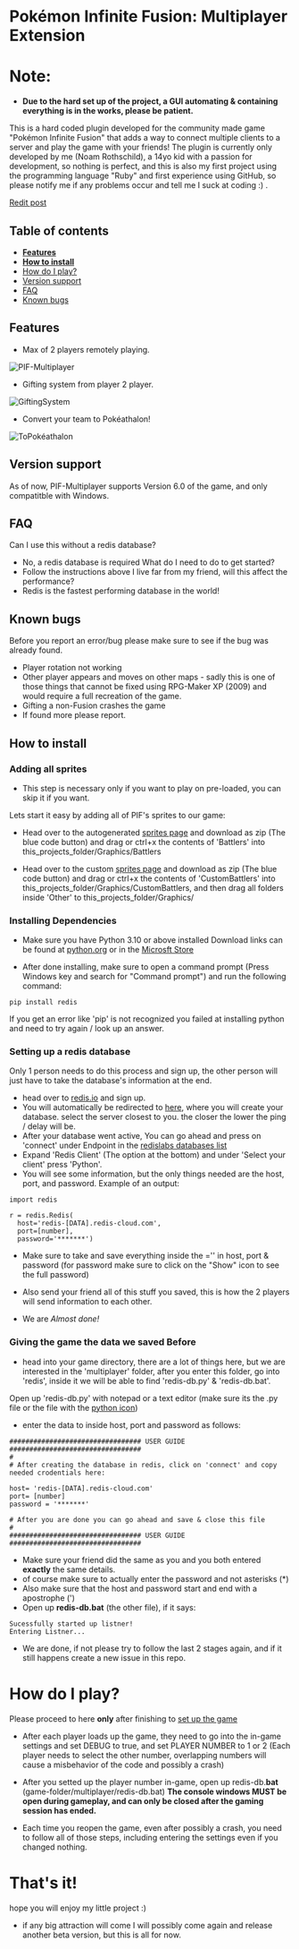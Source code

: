 # Pokémon Infinite Fusion: Multiplayer Extension

# Note:
- **Due to the hard set up of the project, a GUI automating & containing everything is in the works, please be patient.**

This is a hard coded plugin developed for the community made game "Pokémon Infinite Fusion" that adds a way to connect multiple clients to a server and play the game with your friends!
The plugin is currently only developed by me (Noam Rothschild), a 14yo kid with a passion for development, so nothing is perfect, and this is also my first project using the programming language "Ruby" and first experience using GitHub, so please notify me if any problems occur and tell me I suck at coding :) .

[Redit post](https://www.reddit.com/r/PokemonInfiniteFusion/comments/1cujg4n/multiplayer_plugin_to_pokémon_infinite_fusion/)

## Table of contents
- [**Features**](#features)
- [**How to install**](#how-to-install)
- [How do I play?](#how-do-I-play)
- [Version support](#version-support)
- [FAQ](#faq)
- [Known bugs](#known-bugs)

## Features

- Max of 2 players remotely playing.
  
![PIF-Multiplayer](https://github.com/NoamRothschild/infinitefusion-multiplayer/assets/98104540/195f2331-e17a-4748-8ff7-692f98ddb878)

- Gifting system from player 2 player.

![GiftingSystem](https://github.com/NoamRothschild/infinitefusion-multiplayer/assets/98104540/0b43a6fb-6291-4347-b8ea-ab260f9a3324)

- Convert your team to Pokéathalon!

![ToPokéathalon](https://github.com/NoamRothschild/infinitefusion-multiplayer/assets/98104540/19d4314c-c7ab-4788-8617-db8894b2b3b2)

## Version support

As of now, PIF-Multiplayer supports Version 6.0 of the game,
and only compatitble with Windows.


## FAQ

Can I use this without a redis database?
- No, a redis database is required
What do I need to do to get started?
- Follow the instructions above
I live far from my friend, will this affect the performance?
- Redis is the fastest performing database in the world!

## Known bugs

Before you report an error/bug please make sure to see if the bug was already found.

- Player rotation not working
- Other player appears and moves on other maps - sadly this is one of those things that cannot be fixed using RPG-Maker XP (2009) and would require a full recreation of the game.
- Gifting a non-Fusion crashes the game
- If found more please report.

## How to install

### Adding all sprites

- This step is necessary only if you want to play on pre-loaded, you can skip it if you want.

Lets start it easy by adding all of PIF's sprites to our game:

- Head over to the autogenerated [sprites page](https://gitlab.com/pokemoninfinitefusion/autogen-fusion-sprites) and download as zip (The blue code button) and drag or ctrl+x the contents of 'Battlers' into this_projects_folder/Graphics/Battlers

- Head over to the custom [sprites page](https://gitlab.com/pokemoninfinitefusion/customsprites) and download as zip (The blue code button) and drag or ctrl+x the contents of 'CustomBattlers' into this_projects_folder/Graphics/CustomBattlers, and then drag all folders inside 'Other' to this_projects_folder/Graphics/

### Installing Dependencies
- Make sure you have Python 3.10 or above installed
Download links can be found at [python.org](https://www.python.org/downloads/)
or in the [Microsft Store](https://apps.microsoft.com/search?query=python)

- After done installing, make sure to open a command prompt (Press Windows key and search for "Command prompt") and run the following command:
```
pip install redis
```
If you get an error like 'pip' is not recognized you failed at installing python and need to try again / look up an answer.

### Setting up a redis database

Only 1 person needs to do this process and sign up, the other person will just have to take the database's information at the end.

- head over to [redis.io](https://redis.io/try-free/) and sign up.
- You will automatically be redirected to [here](https://app.redislabs.com/#/new-customer/free-db), where you will create your database. select the server closest to you. the closer the lower the ping / delay will be.
- After your database went active, You can go ahead and press on 'connect' under Endpoint in the [redislabs databases list](https://app.redislabs.com/#/databases)
- Expand 'Redis Client' (The option at the bottom) and under 'Select your client' press 'Python'.
- You will see some information, but the only things needed are the host, port, and password.
Example of an output:
```
import redis

r = redis.Redis(
  host='redis-[DATA].redis-cloud.com',
  port=[number],
  password='*******')
```
- Make sure to take and save everything inside the ='' in host, port & password (for password make sure to click on the "Show" icon to see the full password)

- Also send your friend all of this stuff you saved, this is how the 2 players will send information to each other.

- We are _Almost done!_

### Giving the game the data we saved Before

- head into your game directory, there are a lot of things here, but we are interested in the 'multiplayer' folder, after you enter this folder, go into 'redis', inside it we will be able to find 'redis-db.py' & 'redis-db.bat'.

Open up 'redis-db.py' with notepad or a text editor (make sure its the .py file or the file with the [python icon](https://i.imgur.com/TtikvYI.png))

- enter the data to inside host, port and password as follows:
```
################################# USER GUIDE #################################
#
# After creating the database in redis, click on 'connect' and copy needed crodentials here:

host= 'redis-[DATA].redis-cloud.com'
port= [number]
password = '*******'

# After you are done you can go ahead and save & close this file
#
################################# USER GUIDE #################################
```
- Make sure your friend did the same as you and you both entered **exactly** the same details.
- of course make sure to actually enter the password and not asterisks (*)
- Also make sure that the host and password start and end with a apostrophe (')
- Open up **redis-db.bat** (the other file), if it says:
```
Sucessfully started up listner!
Entering Listner...
```
- We are done, if not please try to follow the last 2 stages again, and if it still happens create a new issue in this repo.

# How do I play?

Please proceed to here **only** after finishing to [set up the game](#how-to-install)

- After each player loads up the game, they need to go into the in-game settings and set DEBUG to true, and set PLAYER NUMBER to 1 or 2 (Each player needs to select the other number, overlapping numbers will cause a misbehavior of the code and possibly a crash)
- After you setted up the player number in-game, open up redis-db.**bat** (game-folder/multiplayer/redis-db.bat) **The console windows MUST be open during gameplay, and can only be closed after the gaming session has ended.**

- Each time you reopen the game, even after possibly a crash, you need to follow all of those steps, including entering the settings even if you changed nothing.

# That's it! 
hope you will enjoy my little project :)
- if any big attraction will come I will possibly come again and release another beta version, but this is all for now.

